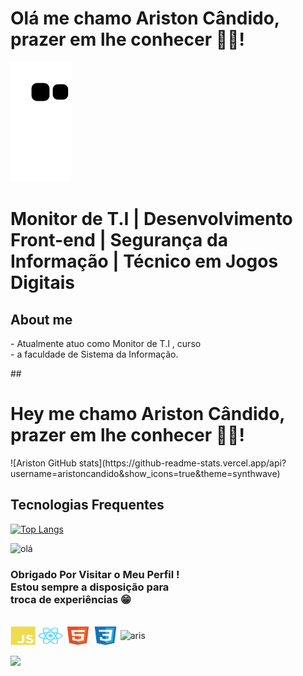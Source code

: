 ## <h1>Olá me chamo Ariston Cândido, prazer em lhe conhecer 🐱‍💻!</h1>

</div>
  
  <div align="center">
  <a href="https://github.com/aristoncandido">
   

  </a>
</div>
 
<div> 

 
  ![Snake animation](https://github.com/rafaballerini/rafaballerini/blob/output/github-contribution-grid-snake.svg)
 
 
 
</div>

  <h1 >
     Monitor de T.I | Desenvolvimento Front-end | Segurança da Informação | Técnico em Jogos Digitais
  </h1>
 
 
 <div>
  
  <h2> About me</h2>
  <p>
             - Atualmente atuo como Monitor de T.I , curso <br>
             - a faculdade de Sistema da Informação. <br>
    
       
      
  </p>
  ## <h1>Hey me chamo Ariston Cândido, prazer em lhe conhecer 🐱‍💻!</h1>
![Ariston GitHub stats](https://github-readme-stats.vercel.app/api?username=aristoncandido&show_icons=true&theme=synthwave)
</br>

<h2>Tecnologias Frequentes</h2>



[![Top Langs](https://github-readme-stats.vercel.app/api/top-langs/?username=aristoncandido&layout=compact)](https://github.com/anuraghazra/github-readme-stats-dark)





<div style="">
<img style="width:100%;height:15rem;" alt='olá' src="https://thumbs.gfycat.com/DimSoupyIrishsetter-max-1mb.gif"/> 

 <h3 style="width:58%">Obrigado Por Visitar o Meu Perfil !
    Estou sempre a disposição para troca de experiências 😁
 </h3>

</div>
  
  
  
  
  
  
  
  
  
  
  <div style="display: inline_block"><br>
  <img align="center" alt="aris-Js" height="30" width="40" src="https://raw.githubusercontent.com/devicons/devicon/master/icons/javascript/javascript-plain.svg">
  <img align="center" alt="aris-React" height="30" width="40" src="https://raw.githubusercontent.com/devicons/devicon/master/icons/react/react-original.svg">
  <img align="center" alt="aris-HTML" height="30" width="40" src="https://raw.githubusercontent.com/devicons/devicon/master/icons/html5/html5-original.svg">
  <img align="center" alt="aris-CSS" height="30" width="40" src="https://raw.githubusercontent.com/devicons/devicon/master/icons/css3/css3-original.svg">
  <img align="center" alt="aris" height="30" width="40" src="https://cdn.jsdelivr.net/gh/devicons/devicon/icons/bootstrap/bootstrap-plain.svg" />
</div> </br>
   <a href="https://www.linkedin.com/in/ariston-cândido-44964a1bb/" target="_blank"><img src="https://img.shields.io/badge/-LinkedIn-%230077B5?style=for-the-badge&logo=linkedin&logoColor=white" target="_blank"></a> 
         




</div>
